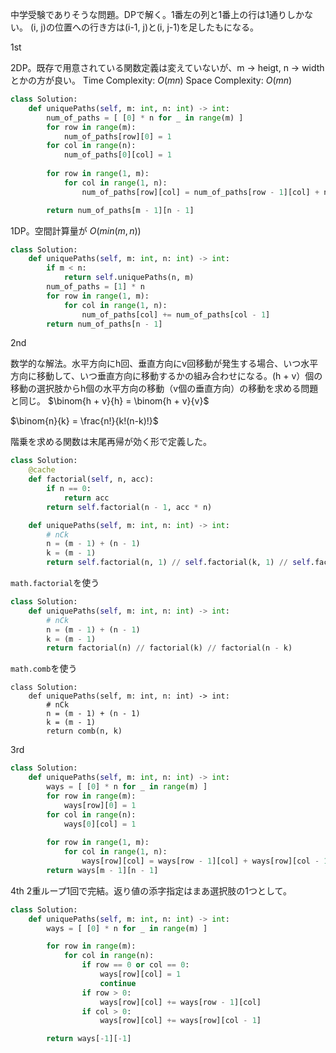中学受験でありそうな問題。DPで解く。1番左の列と1番上の行は1通りしかない。
(i, j)の位置への行き方は(i-1, j)と(i, j-1)を足したもになる。

1st

2DP。既存で用意されている関数定義は変えていないが、m -> heigt, n -> widthとかの方が良い。
Time Complexity: $O(mn)$
Space Complexity: $O(mn)$

```python
class Solution:
    def uniquePaths(self, m: int, n: int) -> int:
        num_of_paths = [ [0] * n for _ in range(m) ]
        for row in range(m):
            num_of_paths[row][0] = 1
        for col in range(n):
            num_of_paths[0][col] = 1
        
        for row in range(1, m):
            for col in range(1, n):
                num_of_paths[row][col] = num_of_paths[row - 1][col] + num_of_paths[row][col - 1]

        return num_of_paths[m - 1][n - 1]
```

1DP。空間計算量が $O(min(m, n))$
```python
class Solution:
    def uniquePaths(self, m: int, n: int) -> int:
        if m < n:
            return self.uniquePaths(n, m)
        num_of_paths = [1] * n
        for row in range(1, m):
            for col in range(1, n):
                num_of_paths[col] += num_of_paths[col - 1]
        return num_of_paths[n - 1]
```

2nd

数学的な解法。水平方向にh回、垂直方向にv回移動が発生する場合、いつ水平方向に移動して、いつ垂直方向に移動するかの組み合わせになる。(h + v）個の移動の選択肢からh個の水平方向の移動（v個の垂直方向）の移動を求める問題と同じ。 $\binom{h + v}{h} = \binom{h + v}{v}$

$\binom{n}{k} = \frac{n!}{k!(n-k)!}$

階乗を求める関数は末尾再帰が効く形で定義した。
```python
class Solution:
    @cache
    def factorial(self, n, acc):
        if n == 0:
            return acc
        return self.factorial(n - 1, acc * n)

    def uniquePaths(self, m: int, n: int) -> int:
        # nCk
        n = (m - 1) + (n - 1)
        k = (m - 1)
        return self.factorial(n, 1) // self.factorial(k, 1) // self.factorial(n - k, 1)
```

`math.factorial`を使う
```python
class Solution:
    def uniquePaths(self, m: int, n: int) -> int:
        # nCk
        n = (m - 1) + (n - 1)
        k = (m - 1)
        return factorial(n) // factorial(k) // factorial(n - k)
```

`math.comb`を使う
```
class Solution:
    def uniquePaths(self, m: int, n: int) -> int:
        # nCk
        n = (m - 1) + (n - 1)
        k = (m - 1)
        return comb(n, k)
```
3rd

```python
class Solution:
    def uniquePaths(self, m: int, n: int) -> int:
        ways = [ [0] * n for _ in range(m) ]
        for row in range(m):
            ways[row][0] = 1
        for col in range(n):
            ways[0][col] = 1
        
        for row in range(1, m):
            for col in range(1, n):
                ways[row][col] = ways[row - 1][col] + ways[row][col - 1]
        return ways[m - 1][n - 1]
```

4th
2重ループ1回で完結。返り値の添字指定はまあ選択肢の1つとして。
```python
class Solution:
    def uniquePaths(self, m: int, n: int) -> int:
        ways = [ [0] * n for _ in range(m) ]

        for row in range(m):
            for col in range(n):
                if row == 0 or col == 0:
                    ways[row][col] = 1
                    continue
                if row > 0:
                    ways[row][col] += ways[row - 1][col]
                if col > 0:
                    ways[row][col] += ways[row][col - 1]

        return ways[-1][-1]
```
